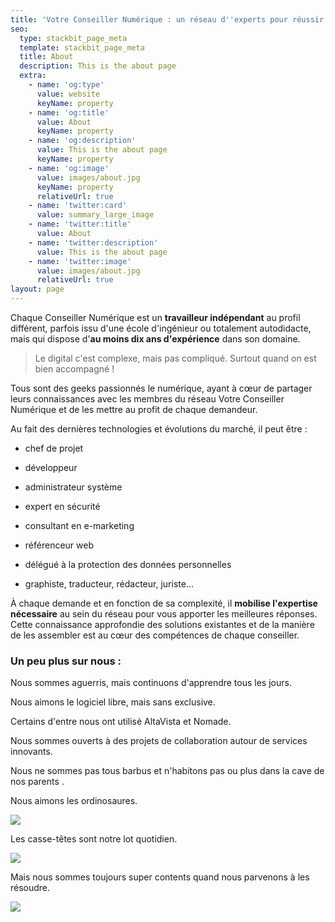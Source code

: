 ```yaml
---
title: 'Votre Conseiller Numérique : un réseau d''experts pour réussir vos projets'
seo:
  type: stackbit_page_meta
  template: stackbit_page_meta
  title: About
  description: This is the about page
  extra:
    - name: 'og:type'
      value: website
      keyName: property
    - name: 'og:title'
      value: About
      keyName: property
    - name: 'og:description'
      value: This is the about page
      keyName: property
    - name: 'og:image'
      value: images/about.jpg
      keyName: property
      relativeUrl: true
    - name: 'twitter:card'
      value: summary_large_image
    - name: 'twitter:title'
      value: About
    - name: 'twitter:description'
      value: This is the about page
    - name: 'twitter:image'
      value: images/about.jpg
      relativeUrl: true
layout: page
---
```

Chaque Conseiller Numérique est un **travailleur indépendant** au profil différent, parfois issu d'une école d'ingénieur ou totalement autodidacte, mais qui dispose d'**au moins dix ans d'expérience** dans son domaine.

> Le digital c'est complexe, mais pas compliqué. Surtout quand on est bien accompagné !

Tous sont des geeks passionnés le numérique, ayant à cœur de partager leurs connaissances avec les membres du réseau Votre Conseiller Numérique et de les mettre au profit de chaque demandeur.

Au fait des dernières technologies et évolutions du marché, il peut être  :

*   chef de projet

*   développeur

*   administrateur système

*   expert en sécurité

*   consultant en e-marketing

*   référenceur web

*   délégué à la protection des données personnelles

*   graphiste, traducteur, rédacteur, juriste...

À chaque demande et en fonction de sa complexité, il **mobilise l'expertise nécessaire** au sein du réseau pour vous apporter les meilleures réponses. Cette connaissance approfondie des solutions existantes et de la manière de les assembler est au cœur des compétences de chaque conseiller.

### Un peu plus sur nous :

Nous sommes aguerris, mais continuons d'apprendre tous les jours.

Nous aimons le logiciel libre, mais sans exclusive.

Certains d'entre nous ont utilisé AltaVista et Nomade.

Nous sommes ouverts à des projets de collaboration autour de services innovants.

Nous ne sommes pas tous barbus et n'habitons pas ou plus dans la cave de nos parents .

Nous aimons les ordinosaures.

![](https://i.imgur.com/IKHDfD3.jpg)

Les casse-têtes sont notre lot quotidien.

![](https://i.imgur.com/rMKynm5.jpg)

Mais nous sommes toujours super contents quand nous parvenons à les résoudre.

![](https://i.imgur.com/QnS2nWY.jpg)
